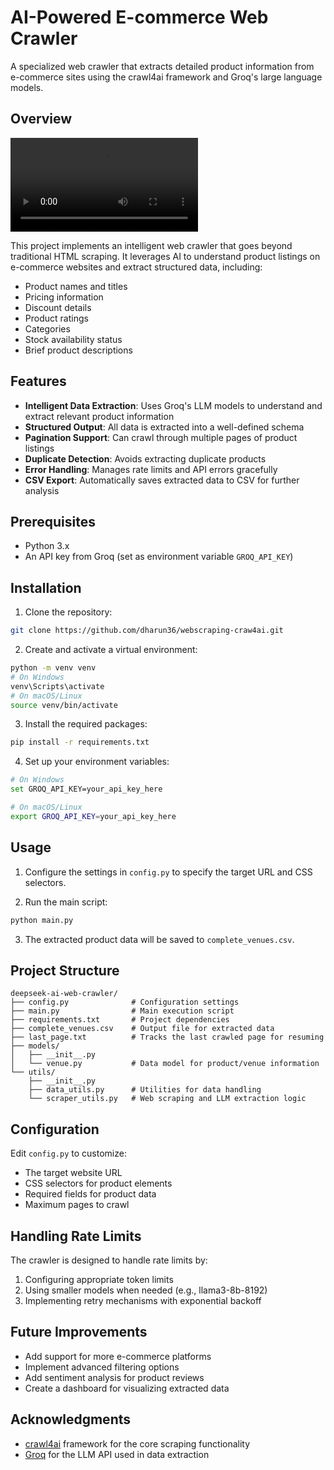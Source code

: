 # AI-Powered E-commerce Web Crawler

A specialized web crawler that extracts detailed product information from e-commerce sites using the crawl4ai framework and Groq's large language models.

## Overview

![Overview](WebScrap.mp4)

This project implements an intelligent web crawler that goes beyond traditional HTML scraping. It leverages AI to understand product listings on e-commerce websites and extract structured data, including:

- Product names and titles
- Pricing information
- Discount details
- Product ratings
- Categories
- Stock availability status
- Brief product descriptions

## Features

- **Intelligent Data Extraction**: Uses Groq's LLM models to understand and extract relevant product information
- **Structured Output**: All data is extracted into a well-defined schema
- **Pagination Support**: Can crawl through multiple pages of product listings
- **Duplicate Detection**: Avoids extracting duplicate products
- **Error Handling**: Manages rate limits and API errors gracefully
- **CSV Export**: Automatically saves extracted data to CSV for further analysis

## Prerequisites

- Python 3.x
- An API key from Groq (set as environment variable `GROQ_API_KEY`)

## Installation

1. Clone the repository:
```bash
git clone https://github.com/dharun36/webscraping-craw4ai.git

```

2. Create and activate a virtual environment:
```bash
python -m venv venv
# On Windows
venv\Scripts\activate
# On macOS/Linux
source venv/bin/activate
```

3. Install the required packages:
```bash
pip install -r requirements.txt
```

4. Set up your environment variables:
```bash
# On Windows
set GROQ_API_KEY=your_api_key_here

# On macOS/Linux
export GROQ_API_KEY=your_api_key_here
```

## Usage

1. Configure the settings in `config.py` to specify the target URL and CSS selectors.

2. Run the main script:
```bash
python main.py
```

3. The extracted product data will be saved to `complete_venues.csv`.

## Project Structure

```
deepseek-ai-web-crawler/
├── config.py              # Configuration settings
├── main.py                # Main execution script
├── requirements.txt       # Project dependencies
├── complete_venues.csv    # Output file for extracted data
├── last_page.txt          # Tracks the last crawled page for resuming
├── models/
│   ├── __init__.py
│   └── venue.py           # Data model for product/venue information
└── utils/
    ├── __init__.py
    ├── data_utils.py      # Utilities for data handling
    └── scraper_utils.py   # Web scraping and LLM extraction logic
```

## Configuration

Edit `config.py` to customize:
- The target website URL
- CSS selectors for product elements
- Required fields for product data
- Maximum pages to crawl

## Handling Rate Limits

The crawler is designed to handle rate limits by:
1. Configuring appropriate token limits
2. Using smaller models when needed (e.g., llama3-8b-8192)
3. Implementing retry mechanisms with exponential backoff

## Future Improvements

- Add support for more e-commerce platforms
- Implement advanced filtering options
- Add sentiment analysis for product reviews
- Create a dashboard for visualizing extracted data

  

## Acknowledgments

- [crawl4ai](https://docs.crawl4ai.com/) framework for the core scraping functionality
- [Groq](https://groq.com/) for the LLM API used in data extraction
